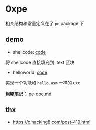 # 0xpe

相关结构和常量定义在了 `pe` package 下
## demo

- shellcode: [code](./demo/shellcode/main.go)

将 shellcode 直接填充到 .text 区块

- helloworld: [code](./demo/helloworld/main.go)

实现一个功能和 `hello.asm` 一样的 exe

**粗糙笔记：**
[pe-doc.md](./doc.md)

## thx
- https://x.hacking8.com/post-419.html